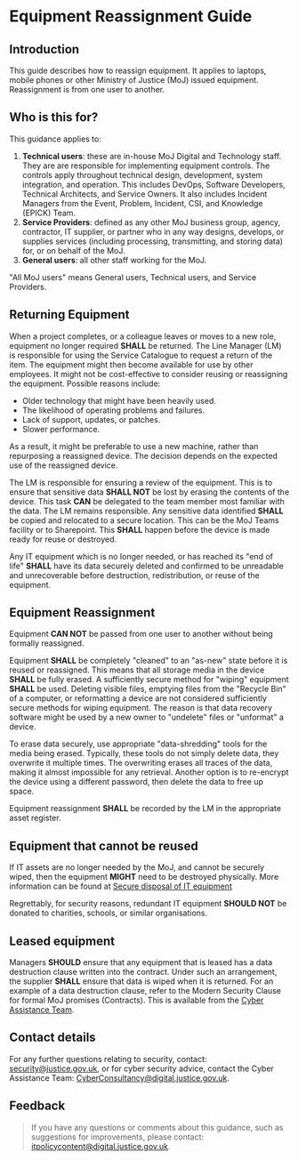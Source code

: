 # Equipment Reassignment Guide

## Introduction

This guide describes how to reassign equipment. It applies to laptops, mobile phones or other Ministry of Justice \(MoJ\) issued equipment. Reassignment is from one user to another.

## Who is this for?

This guidance applies to:

1.  **Technical users**: these are in-house MoJ Digital and Technology staff. They are are responsible for implementing equipment controls. The controls apply throughout technical design, development, system integration, and operation. This includes DevOps, Software Developers, Technical Architects, and Service Owners. It also includes Incident Managers from the Event, Problem, Incident, CSI, and Knowledge \(EPICK\) Team.
2.  **Service Providers**: defined as any other MoJ business group, agency, contractor, IT supplier, or partner who in any way designs, develops, or supplies services \(including processing, transmitting, and storing data\) for, or on behalf of the MoJ.
3.  **General users**: all other staff working for the MoJ.

"All MoJ users" means General users, Technical users, and Service Providers.

## Returning Equipment

When a project completes, or a colleague leaves or moves to a new role, equipment no longer required **SHALL** be returned. The Line Manager \(LM\) is responsible for using the Service Catalogue to request a return of the item. The equipment might then become available for use by other employees. It might not be cost-effective to consider reusing or reassigning the equipment. Possible reasons include:

-   Older technology that might have been heavily used.
-   The likelihood of operating problems and failures.
-   Lack of support, updates, or patches.
-   Slower performance.

As a result, it might be preferable to use a new machine, rather than repurposing a reassigned device. The decision depends on the expected use of the reassigned device.

The LM is responsible for ensuring a review of the equipment. This is to ensure that sensitive data **SHALL NOT** be lost by erasing the contents of the device. This task **CAN** be delegated to the team member most familiar with the data. The LM remains responsible. Any sensitive data identified **SHALL** be copied and relocated to a secure location. This can be the MoJ Teams facility or to Sharepoint. This **SHALL** happen before the device is made ready for reuse or destroyed.

Any IT equipment which is no longer needed, or has reached its "end of life" **SHALL** have its data securely deleted and confirmed to be unreadable and unrecoverable before destruction, redistribution, or reuse of the equipment.

## Equipment Reassignment

Equipment **CAN NOT** be passed from one user to another without being formally reassigned.

Equipment **SHALL** be completely "cleaned" to an "as-new" state before it is reused or reassigned. This means that all storage media in the device **SHALL** be fully erased. A sufficiently secure method for "wiping" equipment **SHALL** be used. Deleting visible files, emptying files from the "Recycle Bin" of a computer, or reformatting a device are not considered sufficiently secure methods for wiping equipment. The reason is that data recovery software might be used by a new owner to "undelete" files or "unformat" a device.

To erase data securely, use appropriate "data-shredding" tools for the media being erased. Typically, these tools do not simply delete data, they overwrite it multiple times. The overwriting erases all traces of the data, making it almost impossible for any retrieval. Another option is to re-encrypt the device using a different password, then delete the data to free up space.

Equipment reassignment **SHALL** be recorded by the LM in the appropriate asset register.

## Equipment that cannot be reused

If IT assets are no longer needed by the MoJ, and cannot be securely wiped, then the equipment **MIGHT** need to be destroyed physically. More information can be found at [Secure disposal of IT equipment](secure-disposal-of-it-equipment.md)

Regrettably, for security reasons, redundant IT equipment **SHOULD NOT** be donated to charities, schools, or similar organisations.

## Leased equipment

Managers **SHOULD** ensure that any equipment that is leased has a data destruction clause written into the contract. Under such an arrangement, the supplier **SHALL** ensure that data is wiped when it is returned. For an example of a data destruction clause, refer to the Modern Security Clause for formal MoJ promises \(Contracts\). This is available from the [Cyber Assistance Team](mailto:CyberConsultancy@digital.justice.gov.uk).

## Contact details

For any further questions relating to security, contact: [security@justice.gov.uk](mailto:security@justice.gov.uk), or for cyber security advice, contact the Cyber Assistance Team: [CyberConsultancy@digital.justice.gov.uk](mailto:CyberConsultancy@digital.justice.gov.uk).

## Feedback

> If you have any questions or comments about this guidance, such as suggestions for improvements, please contact: [itpolicycontent@digital.justice.gov.uk](mailto:itpolicycontent@digital.justice.gov.uk).

